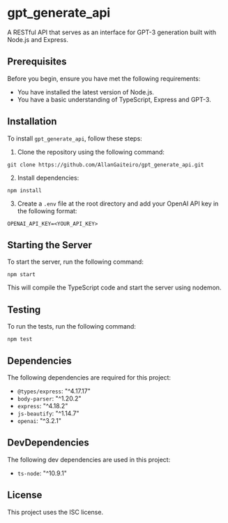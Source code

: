 # gpt_generate_api

A RESTful API that serves as an interface for GPT-3 generation built with Node.js and Express.

## Prerequisites

Before you begin, ensure you have met the following requirements:

* You have installed the latest version of Node.js.
* You have a basic understanding of TypeScript, Express and GPT-3.

## Installation

To install `gpt_generate_api`, follow these steps:

1. Clone the repository using the following command:

```
git clone https://github.com/AllanGaiteiro/gpt_generate_api.git
```

2. Install dependencies:

```
npm install
```

3. Create a `.env` file at the root directory and add your OpenAI API key in the following format:

```
OPENAI_API_KEY=<YOUR_API_KEY>
```

## Starting the Server

To start the server, run the following command:

```
npm start
```

This will compile the TypeScript code and start the server using nodemon.

## Testing

To run the tests, run the following command:

```
npm test
```

## Dependencies

The following dependencies are required for this project:

* `@types/express`: "^4.17.17"
* `body-parser`: "^1.20.2"
* `express`: "^4.18.2"
* `js-beautify`: "^1.14.7"
* `openai`: "^3.2.1"

## DevDependencies

The following dev dependencies are used in this project:

* `ts-node`: "^10.9.1"

## License

This project uses the ISC license.
